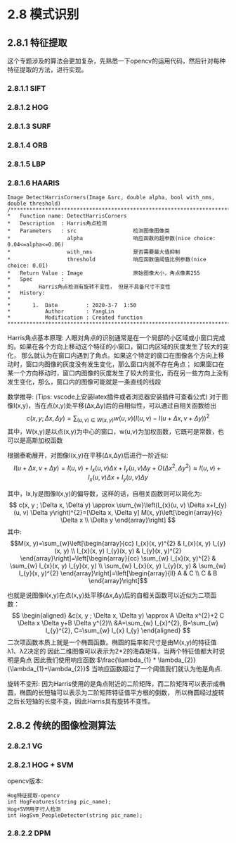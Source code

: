 
# 2.8 模式识别

## 2.8.1 特征提取
这个专题涉及的算法会更加复杂，先熟悉一下opencv的运用代码，然后针对每种特征提取的方法，进行实现。

### 2.8.1.1 SIFT
### 2.8.1.2 HOG
### 2.8.1.3 SURF
### 2.8.1.4 ORB
### 2.8.1.5 LBP
### 2.8.1.6 HAARIS
```
Image DetectHarrisCorners(Image &src, double alpha, bool with_nms, double threshold)
/*****************************************************************************
*   Function name: DetectHarrisCorners
*   Description  : Harris角点检测
*   Parameters   : src                  检测图像图像类
*                  alpha                响应函数的超参数(nice choice: 0.04<=alpha<=0.06)
*                  with_nms             是否需要最大值抑制
*                  threshold            响应函数值阈值比例参数(nice choice: 0.01)
*   Return Value : Image                原始图像大小，角点像素255
*   Spec         :
*         Harris角点检测有旋转不变性， 但是不具备尺寸不变性
*   History:
*
*       1.  Date         : 2020-3-7  1:50
*           Author       : YangLin
*           Modification : Created function
*****************************************************************************/
```
Harris角点基本原理:
人眼对角点的识别通常是在一个局部的小区域或小窗口完成的。如果在各个方向上移动这个特征的小窗口，窗口内区域的灰度发生了较大的变化，
那么就认为在窗口内遇到了角点。如果这个特定的窗口在图像各个方向上移动时，窗口内图像的灰度没有发生变化，那么窗口内就不存在角点；
如果窗口在某一个方向移动时，窗口内图像的灰度发生了较大的变化，而在另一些方向上没有发生变化，那么，窗口内的图像可能就是一条直线的线段

数学推导: (Tips: vscode上安装latex插件或者浏览器安装插件可查看公式)
对于图像I(x,y)，当在点(x,y)处平移(Δx,Δy)后的自相似性，可以通过自相关函数给出
$$c(x, y ; \Delta x, \Delta y)=\sum_{(u, v) \in W(x, y)} w(u, v)(I(u, v)-I(u+\Delta x, v+\Delta y))^{2}$$
其中，W(x,y)是以点(x,y)为中心的窗口，w(u,v)为加权函数，它既可是常数，也可以是高斯加权函数

根据泰勒展开，对图像I(x,y)在平移(Δx,Δy)后进行一阶近似:
$$
I(u+\Delta x, v+\Delta y)=I(u, v)+I_{x}(u, v) \Delta x+I_{y}(u, v) \Delta y+O\left(\Delta x^{2}, \Delta y^{2}\right) \approx I(u, v)+I_{x}(u, v) \Delta x+I_{y}(u, v) \Delta y
$$

其中，Ix,Iy是图像I(x,y)的偏导数，这样的话，自相关函数则可以简化为:
$$
c(x, y ; \Delta x, \Delta y) \approx \sum_{w}\left(I_{x}(u, v) \Delta x+I_{y}(u, v) \Delta y\right)^{2}=[\Delta x, \Delta y] M(x, y)\left[\begin{array}{c}
\Delta x \\
\Delta y
\end{array}\right]
$$
其中:
$$M(x, y)=\sum_{w}\left[\begin{array}{cc}
I_{x}(x, y)^{2} & I_{x}(x, y) I_{y}(x, y) \\
I_{x}(x, y) I_{y}(x, y) & I_{y}(x, y)^{2}
\end{array}\right]=\left[\begin{array}{cc}
\sum_{w} I_{x}(x, y)^{2} & \sum_{w} I_{x}(x, y) I_{y}(x, y) \\
\sum_{w} I_{x}(x, y) I_{y}(x, y) & \sum_{w} I_{y}(x, y)^{2}
\end{array}\right]=\left[\begin{array}{ll}
A & C \\
C & B
\end{array}\right]$$

也就是说图像I(x,y)在点(x,y)处平移(Δx,Δy)后的自相关函数可以近似为二项函数：
$$
\begin{aligned}
&c(x, y ; \Delta x, \Delta y) \approx A \Delta x^{2}+2 C \Delta x \Delta y+B \Delta y^{2}\\
&A=\sum_{w} I_{x}^{2}, B=\sum_{w} I_{y}^{2}, C=\sum_{w} I_{x} I_{y}
\end{aligned}
$$
二次项函数本质上就是一个椭圆函数。椭圆的扁率和尺寸是由M(x,y)的特征值λ1、λ2决定的
因此二维图像可以表示为2*2的海森矩阵，当两个特征值都大时说明是角点
因此我们使用响应函数:$\frac{\lambda_{1} * \lambda_{2}}{\lambda_{1}+\lambda_{2}}$
当响应函数超过了一个阈值我们就认为他是角点.

旋转不变形: 因为Harris使用的是角点附近的二阶矩阵，而二阶矩阵可以表示成椭圆，椭圆的长短轴可以表示为二阶矩阵特征值平方根的倒数，
所以椭圆经过旋转之后长短轴的长度不变，因此Harris具有旋转不变性。

## 2.8.2 传统的图像检测算法
### 2.8.2.1 VG
### 2.8.2.1 HOG + SVM

opencv版本:
```
Hog特征提取-opencv
int HogFeatures(string pic_name);
Hog+SVM用于行人检测
int HogSvm_PeopleDetector(string pic_name);
```

### 2.8.2.2 DPM


